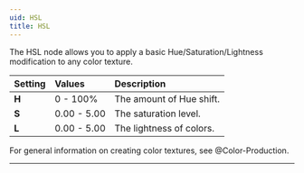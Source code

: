 ```yaml
---
uid: HSL
title: HSL
---
```


The HSL node allows you to apply a basic Hue/Saturation/Lightness modification to any color texture.

| Setting | Values      | Description              |
| :------ | :---------- | :----------------------- |
| **H**   | 0 - 100% | The amount of Hue shift. |
| **S**   | 0.00 - 5.00 | The saturation level.    |
| **L**   | 0.00 - 5.00 | The lightness of colors. |

For general information on creating color textures, see @Color-Production.
***

<!--examples-->